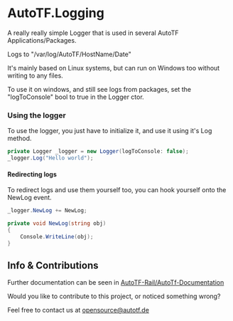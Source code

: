 # AutoTF.Logging

A really really simple Logger that is used in several AutoTF Applications/Packages.

Logs to "/var/log/AutoTF/HostName/Date"

It's mainly based on Linux systems, but can run on Windows too without writing to any files.

To use it on windows, and still see logs from packages, set the "logToConsole" bool to true in the Logger ctor.

### Using the logger
To use the logger, you just have to initialize it, and use it using it's Log method.
```csharp
private Logger _logger = new Logger(logToConsole: false);
_logger.Log("Hello world");
```

#### Redirecting logs
To redirect logs and use them yourself too, you can hook yourself onto the NewLog event.
```csharp
_logger.NewLog += NewLog;

private void NewLog(string obj)
{
    Console.WriteLine(obj);
}
```


## Info & Contributions

Further documentation can be seen in [AutoTF-Rail/AutoTf-Documentation](https://github.com/AutoTF-Rail/AutoTf-Documentation)


Would you like to contribute to this project, or noticed something wrong?

Feel free to contact us at [opensource@autotf.de](mailto:opensource@autotf.de)
